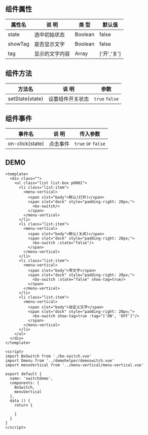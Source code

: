 ## 组件属性

| 属性名      | 说 明         | 类 型 |默认值  |
| ------------- |-----------|------| -----|
| state | 选中初始状态 | Boolean | false |
| showTag | 是否显示文字 | Boolean | false |
| tag | 显示的文字内容 | Array | ['开','关'] |


## 组件方法

| 方法名 | 说 明 | 参数 |
|-------|-------| --|
| setState(state) | 设置组件开关状态 | `true` `false` |

## 组件事件

| 事件名 | 说 明 | 传入参数 |
|-------|----------|----|
| on-click(state) | 点击事件 |  `true` or `false` |




## DEMO
```
<template>
  <div class="">
    <ul class="list list-box p0002">
      <li class="list-item">
        <menu-vertical>
          <span slot="body">默认(打开)</span>
          <span slot="dock" style="padding-right: 20px;">
            <bo-switch/>
          </span>
        </menu-vertical>
      </li>
      <li class="list-item">
        <menu-vertical>
          <span slot="body">默认(关闭)</span>
          <span slot="dock" style="padding-right: 20px;">
            <bo-switch :state="false"/>
          </span>
        </menu-vertical>
      </li>
      <li class="list-item">
        <menu-vertical>
          <span slot="body">带文字</span>
          <span slot="dock" style="padding-right: 20px;">
            <bo-switch :state="false" show-tag=true/>
          </span>
        </menu-vertical>
      </li>
      <li class="list-item">
        <menu-vertical>
          <span slot="body">自定义文字</span>
          <span slot="dock" style="padding-right: 20px;">
            <bo-switch show-tag=true :tag="['ON', 'OFF']"/>
          </span>
        </menu-vertical>
      </li>
    </ul>
  </div>
</template>

<script>
import BoSwitch from './bo-switch.vue'
import Dmenu from '../demohelper/demoswitch.vue'
import menuVertical from '../menu-vertical/menu-vertical.vue'

export default {
  name: 'switchdemo',
  components: {
    BoSwitch,
    menuVertical
  },
  data () {
    return {

    }
  }
}
</script>
```
